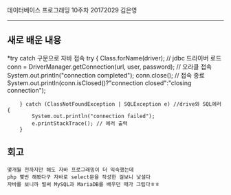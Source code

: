 데이터베이스 프로그래밍 10주차 20172029 김은영 
* * *

## 새로 배운 내용

*try catch 구문으로 자바 접속
try { 
			Class.forName(driver);	// jdbc 드라이버 로드	
			conn = DriverManager.getConnection(url, user, password); // 오라클 접속
			System.out.println("connection completed");
			conn.close(); // 접속 종료
			System.out.println(conn.isClosed()?"connection closed":"closing connection");
			
		} catch (ClassNotFoundException | SQLException e) //drive와 SQL에러
    {
			System.out.println("connection failed");
			e.printStackTrace(); // 에러 출력
		} 
 
## 회고
 ```
몇개월 전까지만 해도 자바 프로그래밍이 더 익숙했는데
php 몇번 해봤다구 자바로 select문을 작성한 걸보니 낯설다
자바를 보니까 벌써 MySQL과 MariaDB를 배우던 때가 그립다ㅎㅎ
```
